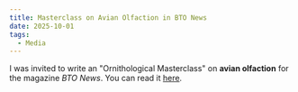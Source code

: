 ```yaml
---
title: Masterclass on Avian Olfaction in BTO News
date: 2025-10-01
tags:
  - Media
---
```


I was invited to write an "Ornithological Masterclass" on **avian olfaction** for the magazine *BTO News*. You can read it [here](https://www.researchgate.net/publication/396265748_Avian_Olfaction).
<!--more-->